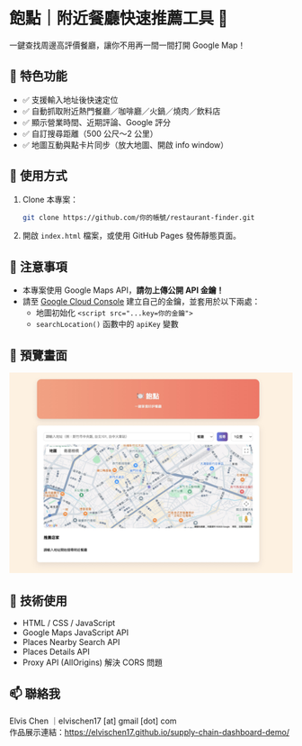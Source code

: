 # 飽點｜附近餐廳快速推薦工具 🍜

一鍵查找周邊高評價餐廳，讓你不用再一間一間打開 Google Map！

## 🌟 特色功能
- ✅ 支援輸入地址後快速定位
- ✅ 自動抓取附近熱門餐廳／咖啡廳／火鍋／燒肉／飲料店
- ✅ 顯示營業時間、近期評論、Google 評分
- ✅ 自訂搜尋距離（500 公尺～2 公里）
- ✅ 地圖互動與點卡片同步（放大地圖、開啟 info window）

## 🧪 使用方式
1. Clone 本專案：
   ```bash
   git clone https://github.com/你的帳號/restaurant-finder.git
   ```
2. 開啟 `index.html` 檔案，或使用 GitHub Pages 發佈靜態頁面。

## 🔐 注意事項
- 本專案使用 Google Maps API，**請勿上傳公開 API 金鑰！**
- 請至 [Google Cloud Console](https://console.cloud.google.com/) 建立自己的金鑰，並套用於以下兩處：
   - 地圖初始化 `<script src="...key=你的金鑰">`
   - `searchLocation()` 函數中的 `apiKey` 變數

## 👀 預覽畫面

![飽點畫面預覽](https://github.com/ElvisChen17/quick-overview-restaurant/blob/main/screenshot.jpg)

## 🤖 技術使用
- HTML / CSS / JavaScript
- Google Maps JavaScript API
- Places Nearby Search API
- Places Details API
- Proxy API (AllOrigins) 解決 CORS 問題

## 📫 聯絡我
Elvis Chen ｜elvischen17 [at] gmail [dot] com  
作品展示連結：https://elvischen17.github.io/supply-chain-dashboard-demo/
